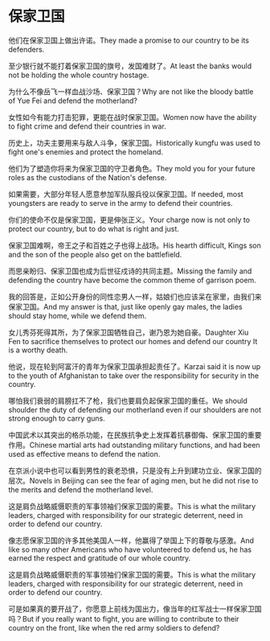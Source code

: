 # 保家卫国

<p><span class="chinese">他们在保家卫国上做出许诺。</span><span class="english">They made a promise to our country to be its defenders.</span></p>

<p><span class="chinese">至少银行就不能打着保家卫国的旗号，发国难财了。</span><span class="english">At least the banks would not be holding the whole country hostage.</span></p>

<p><span class="chinese">为什么不像岳飞一样血战沙场、保家卫国？</span><span class="english">Why are not like the bloody battle of Yue Fei and defend the motherland?</span></p>

<p><span class="chinese">女性如今有能力打击犯罪，更能在战时保家卫国。</span><span class="english">Women now have the ability to fight crime and defend their countries in war.</span></p>

<p><span class="chinese">历史上，功夫主要用来与敌人斗争，保家卫国。</span><span class="english">Historically kungfu was used to fight one's enemies and protect the homeland.</span></p>

<p><span class="chinese">他们为了塑造你将来为保家卫国的守卫者角色。</span><span class="english">They mold you for your future roles as the custodians of the Nation's defense.</span></p>

<p><span class="chinese">如果需要，大部分年轻人愿意参加军队服兵役以保家卫国。</span><span class="english">If needed, most youngsters are ready to serve in the army to defend their countries.</span></p>

<p><span class="chinese">你们的使命不仅是保家卫国，更是伸张正义。</span><span class="english">Your charge now is not only to protect our country, but to do what is right and just.</span></p>

<p><span class="chinese">保家卫国难啊，帝王之子和百姓之子也得上战场。</span><span class="english">His hearth difficult, Kings son and the son of the people also get on the battlefield.</span></p>

<p><span class="chinese">而思亲盼归、保家卫国也成为后世征戍诗的共同主题。</span><span class="english">Missing the family and defending the country have become the common theme of garrison poem.</span></p>

<p><span class="chinese">我的回答是，正如公开身份的同性恋男人一样，姑娘们也应该呆在家里，由我们来保家卫国。</span><span class="english">And my answer is that, just like openly gay males, the ladies should stay home, while we defend them.</span></p>

<p><span class="chinese">女儿秀芬死得其所，为了保家卫国牺牲自己，谢乃恩为她自豪。</span><span class="english">Daughter Xiu Fen to sacrifice themselves to protect our homes and defend our country It is a worthy death.</span></p>

<p><span class="chinese">他说，现在轮到阿富汗的青年为保家卫国承担起责任了。</span><span class="english">Karzai said it is now up to the youth of Afghanistan to take over the responsibility for security in the country.</span></p>

<p><span class="chinese">哪怕我们衰弱的肩膀扛不了枪，我们也要肩负起保家卫国的重任。</span><span class="english">We should shoulder the duty of defending our motherland even if our shoulders are not strong enough to carry guns.</span></p>

<p><span class="chinese">中国武术以其突出的格杀功能，在民族抗争史上发挥着抗暴御侮、保家卫国的重要作用。</span><span class="english">Chinese martial arts had outstanding military functions, and had been used as effective means to defend the nation.</span></p>

<p><span class="chinese">在京派小说中也可以看到男性的衰老恐惧，只是没有上升到建功立业、保家卫国的层次。</span><span class="english">Novels in Beijing can see the fear of aging men, but he did not rise to the merits and defend the motherland level.</span></p>

<p><span class="chinese">这是肩负战略威慑职责的军事领袖们保家卫国的需要。</span><span class="english">This is what the military leaders, charged with responsibility for our strategic deterrent, need in order to defend our country.</span></p>

<p><span class="chinese">像志愿保家卫国的许多其他美国人一样，他赢得了举国上下的尊敬与感激。</span><span class="english">And like so many other Americans who have volunteered to defend us, he has earned the respect and gratitude of our whole country.</span></p>

<p><span class="chinese">这是肩负战略威慑职责的军事领袖们保家卫国的需要。</span><span class="english">This is what the military leaders, charged with responsibility for our strategic  deterrent, need in order to defend our country.</span></p>

<p><span class="chinese">可是如果真的要开战了，你愿意上前线为国出力，像当年的红军战士一样保家卫国吗？</span><span class="english">But if you really want to fight, you are willing to contribute to their country on the front, like when the red army soldiers to defend?</span></p>

